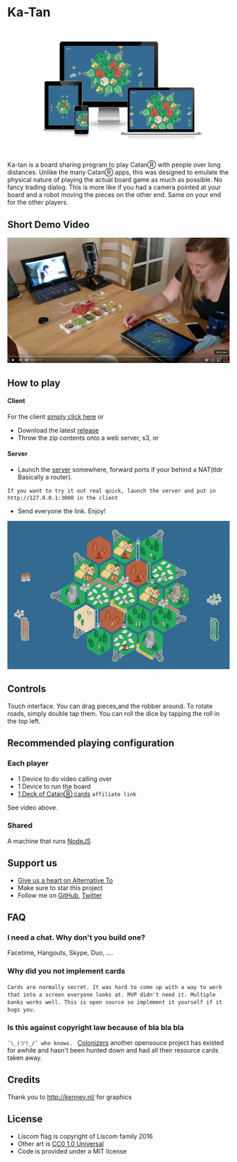 # Ka-Tan
![Responsive](docs/Responsive2.png)


Ka-tan is a board sharing program to play CatanⓇ with people over long distances. Unlike the many CatanⓇ apps, this was designed to emulate the physical nature of playing the actual board game as much as possible. No fancy trading dialog. This is more like if you had a camera pointed at your board and a robot moving the pieces on the other end. Same on your end for the other players.


## Short Demo Video
[![Youtube](docs/video.png)](https://youtu.be/5hT4CSYWcNQ)

## How to play

#### Client
For the client [simply click here](http://katan.starlg.com)
or
- Download the latest [release](https://github.com/FoxUSA/Ka-tan/releases)
- Throw the zip contents onto a web server, s3, or

#### Server
- Launch the [server](https://github.com/FoxUSA/Ka-tan-Server) somewhere, forward ports if your behind a NAT(tldr Basically a router).
```
If you want to try it out real quick, launch the server and put in http://127.0.0.1:3000 in the client
```
- Send everyone the link. Enjoy!

![GIF of game](docs/katan.gif)

## Controls
Touch interface. You can drag pieces,and the robber around. To rotate roads, simply double tap them. You can roll the dice by tapping the roll in the top left.

## Recommended playing configuration
### Each player
- 1 Device to do video calling over
- 1 Device to run the board
- [1 Deck of CatanⓇ cards](https://www.amazon.com/gp/product/B014GFWBOM/ref=as_li_tl?ie=UTF8&camp=1789&creative=9325&creativeASIN=B014GFWBOM&linkCode=as2&tag=f05503-20&linkId=178d7645502d916e3481f89bf87b3ec9) `affiliate link`

See video above.

### Shared
A machine that runs [NodeJS](https://nodejs.org/en/)

## Support us

- [Give us a heart on Alternative To](http://alternativeto.net/software/ka-tan/)
- Make sure to star this project
- Follow me on [GitHub](https://github.com/FoxUSA), [Twitter](https://twitter.com/FoxUSA)

## FAQ

### I need a chat. Why don't you build one?
Facetime, Hangouts, Skype, Duo, ....

### Why did you not implement cards

`Cards are normally secret. It was hard to come up with a way to work that into a screen everyone looks at. MVP didn't need it. Multiple banks works well. This is open source so implement it yourself if it bugs you.`

### Is this against copyright law because of bla bla bla

`¯\_(ツ)_/¯ who knows. `
[Colonizers](https://github.com/colonizers/colonizers) another opensouce project has existed for awhile and hasn't been hunted down and had all their resource cards taken away.

## Credits
Thank you to http://kenney.nl/ for graphics

## License
- Liscom flag is copyright of Liscom family 2016
- Other art is [CC0 1.0 Universal](https://creativecommons.org/publicdomain/zero/1.0/)
- Code is provided under a MIT license
